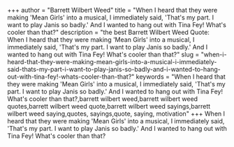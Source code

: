 +++
author = "Barrett Wilbert Weed"
title = "When I heard that they were making 'Mean Girls' into a musical, I immediately said, 'That's my part. I want to play Janis so badly.' And I wanted to hang out with Tina Fey! What's cooler than that?"
description = "the best Barrett Wilbert Weed Quote: When I heard that they were making 'Mean Girls' into a musical, I immediately said, 'That's my part. I want to play Janis so badly.' And I wanted to hang out with Tina Fey! What's cooler than that?"
slug = "when-i-heard-that-they-were-making-mean-girls-into-a-musical-i-immediately-said-thats-my-part-i-want-to-play-janis-so-badly-and-i-wanted-to-hang-out-with-tina-fey!-whats-cooler-than-that?"
keywords = "When I heard that they were making 'Mean Girls' into a musical, I immediately said, 'That's my part. I want to play Janis so badly.' And I wanted to hang out with Tina Fey! What's cooler than that?,barrett wilbert weed,barrett wilbert weed quotes,barrett wilbert weed quote,barrett wilbert weed sayings,barrett wilbert weed saying,quotes, sayings,quote, saying, motivation"
+++
When I heard that they were making 'Mean Girls' into a musical, I immediately said, 'That's my part. I want to play Janis so badly.' And I wanted to hang out with Tina Fey! What's cooler than that?
